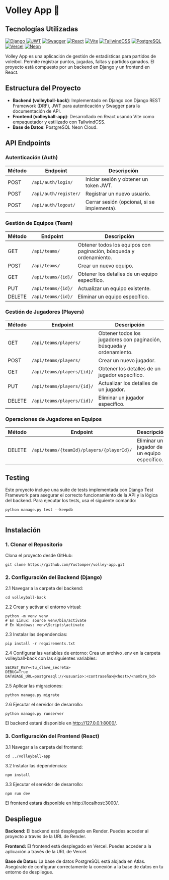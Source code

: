 
# Volley App 🏐

## Tecnologías Utilizadas
[![Django](https://img.shields.io/badge/Django-092E20?style=for-the-badge&logo=django&logoColor=white)](https://www.djangoproject.com/)
[![JWT](https://img.shields.io/badge/JWT-000000?style=for-the-badge&logo=json-web-tokens&logoColor=white)](https://jwt.io/)
[![Swagger](https://img.shields.io/badge/Swagger-85EA2D?style=for-the-badge&logo=swagger&logoColor=black)](https://swagger.io/)
[![React](https://img.shields.io/badge/React-61DAFB?style=for-the-badge&logo=react&logoColor=black)](https://reactjs.org/)
[![Vite](https://img.shields.io/badge/Vite-646CFF?style=for-the-badge&logo=vite&logoColor=white)](https://vitejs.dev/)
[![TailwindCSS](https://img.shields.io/badge/TailwindCSS-38B2AC?style=for-the-badge&logo=tailwind-css&logoColor=white)](https://tailwindcss.com/)
[![PostgreSQL](https://img.shields.io/badge/PostgreSQL-336791?style=for-the-badge&logo=postgresql&logoColor=white)](https://www.postgresql.org/)
[![Vercel](https://img.shields.io/badge/Deployed%20on-Vercel-000000?style=for-the-badge&logo=vercel&logoColor=white)](https://vercel.com/)
[![Neon](https://img.shields.io/badge/Neon-00A699?style=for-the-badge&logo=neon&logoColor=white)](https://neon.tech/)

Volley App es una aplicación de gestión de estadísticas para partidos de voleibol. Permite registrar puntos, jugadas, faltas y partidos ganados. El proyecto está compuesto por un backend en Django y un frontend en React.

## Estructura del Proyecto

- **Backend (volleyball-back)**: Implementado en Django con Django REST Framework (DRF), JWT para autenticación y Swagger para la documentación de API.
- **Frontend (volleyball-app)**: Desarrollado en React usando Vite como empaquetador y estilizado con TailwindCSS.
- **Base de Datos**: PostgreSQL Neon Cloud.

## API Endpoints

### Autenticación (Auth)

| Método | Endpoint           | Descripción                                |
|--------|--------------------|--------------------------------------------|
| POST   | `/api/auth/login/` | Iniciar sesión y obtener un token JWT.    |
| POST   | `/api/auth/register/` | Registrar un nuevo usuario.               |
| POST   | `/api/auth/logout/` | Cerrar sesión (opcional, si se implementa). |

### Gestión de Equipos (Team)

| Método | Endpoint           | Descripción                                 |
|--------|--------------------|---------------------------------------------|
| GET    | `/api/teams/`      | Obtener todos los equipos con paginación, búsqueda y ordenamiento. |
| POST   | `/api/teams/`      | Crear un nuevo equipo.                      |
| GET    | `/api/teams/{id}/` | Obtener los detalles de un equipo específico. |
| PUT    | `/api/teams/{id}/` | Actualizar un equipo existente.             |
| DELETE | `/api/teams/{id}/` | Eliminar un equipo específico.              |

### Gestión de Jugadores (Players)

| Método | Endpoint                   | Descripción                                 |
|--------|----------------------------|---------------------------------------------|
| GET    | `/api/teams/players/`      | Obtener todos los jugadores con paginación, búsqueda y ordenamiento. |
| POST   | `/api/teams/players/`      | Crear un nuevo jugador.                    |
| GET    | `/api/teams/players/{id}/` | Obtener los detalles de un jugador específico. |
| PUT    | `/api/teams/players/{id}/` | Actualizar los detalles de un jugador.     |
| DELETE | `/api/teams/players/{id}/` | Eliminar un jugador específico.             |

### Operaciones de Jugadores en Equipos

| Método | Endpoint                       | Descripción                                      |
|--------|--------------------------------|--------------------------------------------------|
| DELETE | `/api/teams/{teamId}/players/{playerId}/` | Eliminar un jugador de un equipo específico.    |


## Testing
Este proyecto incluye una suite de tests implementada con Django Test Framework para asegurar el correcto funcionamiento de la API y la lógica del backend. Para ejecutar los tests, usa el siguiente comando:


```
python manage.py test --keepdb
```

---

## Instalación

### 1. Clonar el Repositorio

Clona el proyecto desde GitHub:

```
git clone https://github.com/Yustomper/volley-app.git
```

### 2. Configuración del Backend (Django)

2.1 Navegar a la carpeta del backend:
```
cd volleyball-back
```

2.2 Crear y activar el entorno virtual:
```
python -m venv venv
# En Linux: source venv/bin/activate 
# En Windows: venv\Scripts\activate
```

2.3 Instalar las dependencias:
```
pip install -r requirements.txt
```

2.4 Configurar las variables de entorno:
Crea un archivo .env en la carpeta volleyball-back con las siguientes variables:
```
SECRET_KEY=<tu_clave_secreta>
DEBUG=True
DATABASE_URL=postgresql://<usuario>:<contraseña>@<host>/<nombre_bd>
```

2.5 Aplicar las migraciones:
```
python manage.py migrate
```

2.6 Ejecutar el servidor de desarrollo:
```
python manage.py runserver
```
El backend estará disponible en http://127.0.0.1:8000/.

### 3. Configuración del Frontend (React)

3.1 Navegar a la carpeta del frontend:
```
cd ../volleyball-app
```

3.2 Instalar las dependencias:
```
npm install
```

3.3 Ejecutar el servidor de desarrollo:
```
npm run dev
```
El frontend estará disponible en http://localhost:3000/.

## Despliegue

**Backend:** El backend está desplegado en Render. Puedes acceder al proyecto a través de la URL de Render.

**Frontend:** El frontend está desplegado en Vercel. Puedes acceder a la aplicación a través de la URL de Vercel.

**Base de Datos:** La base de datos PostgreSQL está alojada en Atlas. Asegúrate de configurar correctamente la conexión a la base de datos en tu entorno de despliegue.
